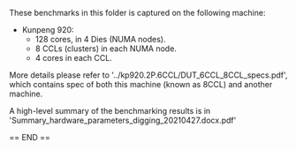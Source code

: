These benchmarks in this folder is captured on the following machine:
 - Kunpeng 920:
	 - 128 cores, in 4 Dies (NUMA nodes).
	 - 8 CCLs (clusters) in each NUMA node.
	 - 4 cores in each CCL.

More details please refer to '../kp920.2P.6CCL/DUT_6CCL_8CCL_specs.pdf', which contains spec of both this machine (known as 8CCL) and another machine.

A high-level summary of the benchmarking results is in 'Summary_hardware_parameters_digging_20210427.docx.pdf'

== END ==

